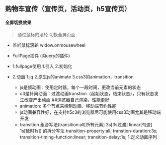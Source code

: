 ## 购物车宣传（宣传页，活动页，h5宣传页）

#### 全屏切换效果
> 通过鼠标的滚轮 切换全屏页面
 - 监听鼠标滚轮 widow.onmousewheel
 - FullPage插件 (jQuery的插件)

  - 1.fullpage使用
	1.引入
	2.初始化

 - 2.动画
	1.jq
	2.原生js的animate
	3.css3的animation，transition
     + js是帧动画：使用定时器，每个一段时间，更改当前元素的状态
     + c3是补间动画：过渡动画transtion（起始状态，结束状态），只有状态发生改变产出动画 ##浏览器自己渲染，性能更好
     + animation: 多个节点来控制动画，移动端节约性能
     + js动画兼容性好，在支持h5c3的浏览器尽可能使用css3动画尤其是移动端开发
     + transition 组合写法(transition:all[所有元素] 3s[3s过渡] linear[匀速] 1s[延时1s])
                的拆分写法 transition-property:all;  transtion-duration:3s; transition-timing-function:linear; transition-delay:1s;
            1.定义动画序列